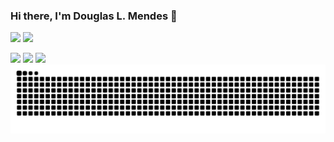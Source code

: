 ### Hi there, I'm Douglas L. Mendes 👋

 <div>
  <img height="180em" src="https://github-readme-stats.vercel.app/api?username=dougmendes&show_icons=true&theme=chartreuse-dark&include_all_commits=true&count_private=true"/>
  <img height="180em" src="https://github-readme-stats.vercel.app/api/top-langs/?username=dougmendes&layout=compact&langs_count=7&theme=chartreuse-dark"/>
</div>
<div> 

  <a href="https://www.instagram.com/douglasmendess/" target="_blank"><img src="https://img.shields.io/badge/-Instagram-%23E4405F?style=for-the-badge&logo=instagram&logoColor=white" target="_blank"></a>
  <a href = "mailto:douglasleomendes@hotmail.com"><img src="https://img.shields.io/badge/-Gmail-%23333?style=for-the-badge&logo=gmail&logoColor=white" target="_blank"></a>
  <a href="https://www.linkedin.com/in/douglas-leonardo-mendes-4536b339/" target="_blank"><img src="https://img.shields.io/badge/-LinkedIn-%230077B5?style=for-the-badge&logo=linkedin&logoColor=white" target="_blank"></a> 
 ![Snake animation](https://github.com/dougmendes/dougmendes/blob/output/github-contribution-grid-snake.svg)

 
</div>
